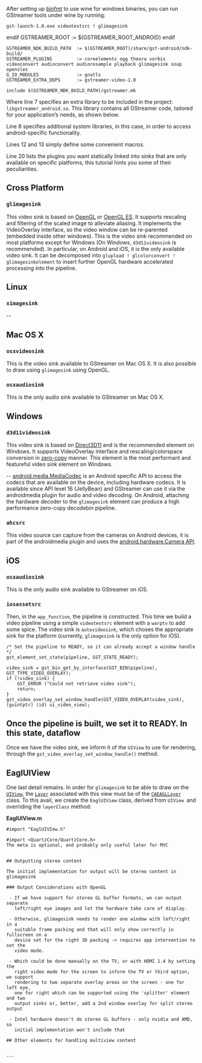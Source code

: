 
After setting up [binfmt] to use wine for windows binaries,
you can run GStreamer tools under wine by running:

```
gst-launch-1.0.exe videotestsrc ! glimagesink
```

[binfmt]: http://man7.org/linux/man-pages/man5/binfmt.d.5.html
    endif
    GSTREAMER_ROOT            := $(GSTREAMER_ROOT_ANDROID)
    endif

    GSTREAMER_NDK_BUILD_PATH  := $(GSTREAMER_ROOT)/share/gst-android/ndk-build/
    GSTREAMER_PLUGINS         := coreelements ogg theora vorbis videoconvert audioconvert audioresample playback glimagesink soup opensles
    G_IO_MODULES              := gnutls
    GSTREAMER_EXTRA_DEPS      := gstreamer-video-1.0

    include $(GSTREAMER_NDK_BUILD_PATH)/gstreamer.mk

Where line 7 specifies an extra library to be included in the project:
`libgstreamer_android.so`. This library contains all GStreamer code,
tailored for your application’s needs, as shown below.

Line 8 specifies additional system libraries, in this case, in order to
access android-specific functionality.

Lines 12 and 13 simply define some convenient macros.

Line 20 lists the plugins you want statically linked into
sinks that are only available on specific platforms, this tutorial hints
you some of their peculiarities.

## Cross Platform

### `glimagesink`

This video sink is based on
[OpenGL](http://en.wikipedia.org/wiki/OpenGL) or [OpenGL ES](https://en.wikipedia.org/wiki/OpenGL_ES). It supports rescaling
and filtering of the scaled image to alleviate aliasing. It implements
the VideoOverlay interface, so the video window can be re-parented
(embedded inside other windows). This is the video sink recommended on
most platforms except for Windows (On Windows, `d3d11videosink` is recommended).
In particular, on Android and iOS, it is the only
available video sink. It can be decomposed into
`glupload ! glcolorconvert ! glimagesinkelement` to insert further OpenGL
hardware accelerated processing into the pipeline.

## Linux

### `ximagesink`
--
## Mac OS X

### `osxvideosink`

This is the  video sink available to GStreamer on Mac OS X. It is also
possible to draw using `glimagesink` using OpenGL.

### `osxaudiosink`

This is the only audio sink available to GStreamer on Mac OS X.

## Windows

### `d3d11videosink`

This video sink is based on [Direct3D11](https://en.wikipedia.org/wiki/Direct3D#Direct3D_11)
and is the recommended element on Windows.
It supports VideoOverlay interface and rescaling/colorspace conversion
in [zero-copy](https://en.wikipedia.org/wiki/Zero-copy) manner. This element
is the most performant and featureful video sink element on Windows.

--
[android.media.MediaCodec](http://developer.android.com/reference/android/media/MediaCodec.html)
is an Android specific API to access the codecs that are available on
the device, including hardware codecs. It is available since API level
16 (JellyBean) and GStreamer can use it via the androidmedia plugin
for audio and video decoding. On Android, attaching the hardware
decoder to the `glimagesink` element can produce a high performance
zero-copy decodebin pipeline.

### `ahcsrc`

This video source can capture from the cameras on Android devices, it is part
of the androidmedia plugin and uses the [android.hardware.Camera API](https://developer.android.com/reference/android/hardware/Camera.html).

## iOS

### `osxaudiosink`

This is the only audio sink available to GStreamer on iOS.

### `iosassetsrc`


Then, in the `app_function`, the pipeline is constructed. This time we
build a video pipeline using a simple `videotestsrc` element with a
`warptv` to add some spice. The video sink is `autovideosink`, which
choses the appropriate sink for the platform (currently,
`glimagesink` is the only option for
iOS).

```
/* Set the pipeline to READY, so it can already accept a window handle */
gst_element_set_state(pipeline, GST_STATE_READY);

video_sink = gst_bin_get_by_interface(GST_BIN(pipeline), GST_TYPE_VIDEO_OVERLAY);
if (!video_sink) {
    GST_ERROR ("Could not retrieve video sink");
    return;
}
gst_video_overlay_set_window_handle(GST_VIDEO_OVERLAY(video_sink), (guintptr) (id) ui_video_view);
```

Once the pipeline is built, we set it to READY. In this state, dataflow
--
Once we have the video sink, we inform it of the `UIView` to use for
rendering, through the `gst_video_overlay_set_window_handle()` method.

## EaglUIView

One last detail remains. In order for `glimagesink` to be able to draw
on the
[`UIView`](http://developer.apple.com/library/ios/#documentation/UIKit/Reference/UIView_Class/UIView/UIView.html),
the
[`Layer`](http://developer.apple.com/library/ios/#documentation/GraphicsImaging/Reference/CALayer_class/Introduction/Introduction.html#//apple_ref/occ/cl/CALayer) associated
with this view must be of the
[`CAEAGLLayer`](http://developer.apple.com/library/ios/#documentation/QuartzCore/Reference/CAEAGLLayer_Class/CAEGLLayer/CAEGLLayer.html#//apple_ref/occ/cl/CAEAGLLayer) class.
To this avail, we create the `EaglUIView` class, derived from
`UIView `and overriding the `layerClass` method:

**EaglUIView.m**

```
#import "EaglUIVIew.h"

#import <QuartzCore/QuartzCore.h>
The meta is optional, and probably only useful later for MVC


## Outputting stereo content

The initial implementation for output will be stereo content in glimagesink

### Output Considerations with OpenGL

 - If we have support for stereo GL buffer formats, we can output separate
   left/right eye images and let the hardware take care of display.

 - Otherwise, glimagesink needs to render one window with left/right in a
   suitable frame packing and that will only show correctly in fullscreen on a
   device set for the right 3D packing -> requires app intervention to set the
   video mode.

 - Which could be done manually on the TV, or with HDMI 1.4 by setting the
   right video mode for the screen to inform the TV or third option, we support
   rendering to two separate overlay areas on the screen - one for left eye,
   one for right which can be supported using the 'splitter' element and two
   output sinks or, better, add a 2nd window overlay for split stereo output

 - Intel hardware doesn't do stereo GL buffers - only nvidia and AMD, so
   initial implementation won't include that

## Other elements for handling multiview content


---

